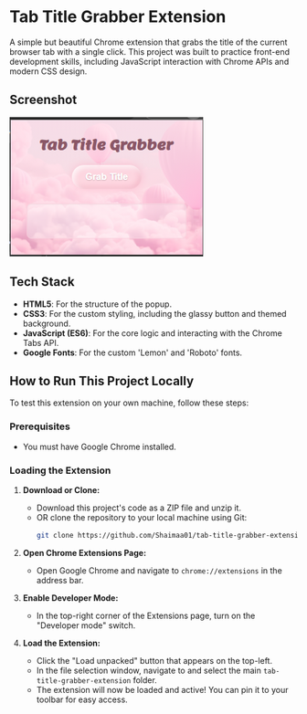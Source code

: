 # Tab Title Grabber Extension

A simple but beautiful Chrome extension that grabs the title of the current browser tab with a single click. This project was built to practice front-end development skills, including JavaScript interaction with Chrome APIs and modern CSS design.

## Screenshot

![](images/screenshot.png)

## Tech Stack

- **HTML5**: For the structure of the popup.
- **CSS3**: For the custom styling, including the glassy button and themed background.
- **JavaScript (ES6)**: For the core logic and interacting with the Chrome Tabs API.
- **Google Fonts**: For the custom 'Lemon' and 'Roboto' fonts.

## How to Run This Project Locally

To test this extension on your own machine, follow these steps:

### Prerequisites

- You must have Google Chrome installed.

### Loading the Extension

1.  **Download or Clone:**
    - Download this project's code as a ZIP file and unzip it.
    - OR clone the repository to your local machine using Git:
      ```bash
      git clone https://github.com/Shaimaa01/tab-title-grabber-extension.git
      ```

2.  **Open Chrome Extensions Page:**
    - Open Google Chrome and navigate to `chrome://extensions` in the address bar.

3.  **Enable Developer Mode:**
    - In the top-right corner of the Extensions page, turn on the "Developer mode" switch.

4.  **Load the Extension:**
    - Click the "Load unpacked" button that appears on the top-left.
    - In the file selection window, navigate to and select the main `tab-title-grabber-extension` folder.
    - The extension will now be loaded and active! You can pin it to your toolbar for easy access.